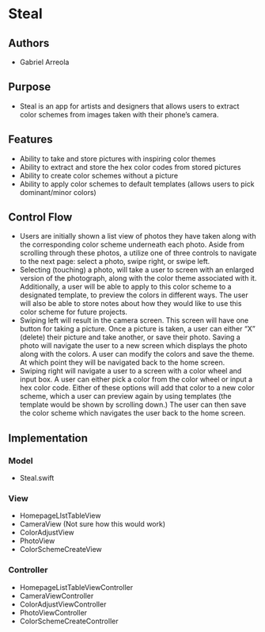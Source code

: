 # Steal
## Authors
* Gabriel Arreola

## Purpose
* Steal is an app for artists and designers that allows users to extract color schemes from images taken with their phone’s camera.

## Features
* Ability to take and store pictures with inspiring color themes
* Ability to extract and store the hex color codes from stored pictures
* Ability to create color schemes without a picture
* Ability to apply color schemes to default templates (allows users to pick dominant/minor colors)

## Control Flow
* Users are initially shown a list view of photos they have taken along with the corresponding color scheme underneath each photo. Aside from scrolling through these photos, a utilize one of three controls to navigate to the next page: select a photo, swipe right, or swipe left.
* Selecting (touching) a photo, will take a user to screen with an enlarged version of the photograph, along with the color theme associated with it. Additionally, a user will be able to apply to this color scheme to a designated template, to preview the colors in different ways. The user will also be able to store notes about how they would like to use this color scheme for future projects.
* Swiping left will result in the camera screen. This screen will have one button for taking a picture. Once a picture is taken, a user can either “X” (delete) their picture and take another, or save their photo. Saving a photo will navigate the user to a new screen which displays the photo along with the colors. A user can modify the colors and save the theme. At which point they will be navigated back to the home screen.
* Swiping right will navigate a user to a screen with a color wheel and input box. A user can either pick a color from the color wheel or input a hex color code. Either of these options will add that color to a new color scheme, which a user can preview again by using templates (the template would be shown by scrolling down.) The user can then save the color scheme which navigates the user back to the home screen.

## Implementation
### Model
* Steal.swift

### View
* HomepageLIstTableView
* CameraView (Not sure how this would work)
* ColorAdjustView
* PhotoView
* ColorSchemeCreateView

### Controller
* HomepageListTableViewController
* CameraViewController
* ColorAdjustViewController
* PhotoViewController
* ColorSchemeCreateController


